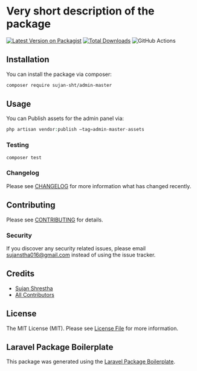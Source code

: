 # Very short description of the package

[![Latest Version on Packagist](https://img.shields.io/packagist/v/sujan-sht/admin-master.svg?style=flat-square)](https://packagist.org/packages/sujan-sht/admin-master)
[![Total Downloads](https://img.shields.io/packagist/dt/sujan-sht/admin-master.svg?style=flat-square)](https://packagist.org/packages/sujan-sht/admin-master)
![GitHub Actions](https://github.com/sujan-sht/admin-master/actions/workflows/main.yml/badge.svg)


## Installation

You can install the package via composer:

```bash
composer require sujan-sht/admin-master
```

## Usage
You can Publish assets for the admin panel via:
```php
php artisan vendor:publish –tag=admin-master-assets
```

### Testing

```bash
composer test
```

### Changelog

Please see [CHANGELOG](CHANGELOG.md) for more information what has changed recently.

## Contributing

Please see [CONTRIBUTING](CONTRIBUTING.md) for details.

### Security

If you discover any security related issues, please email sujanstha016@gmail.com instead of using the issue tracker.

## Credits

-   [Sujan Shrestha](https://github.com/sujan-sht)
-   [All Contributors](../../contributors)

## License

The MIT License (MIT). Please see [License File](LICENSE.md) for more information.

## Laravel Package Boilerplate

This package was generated using the [Laravel Package Boilerplate](https://laravelpackageboilerplate.com).
